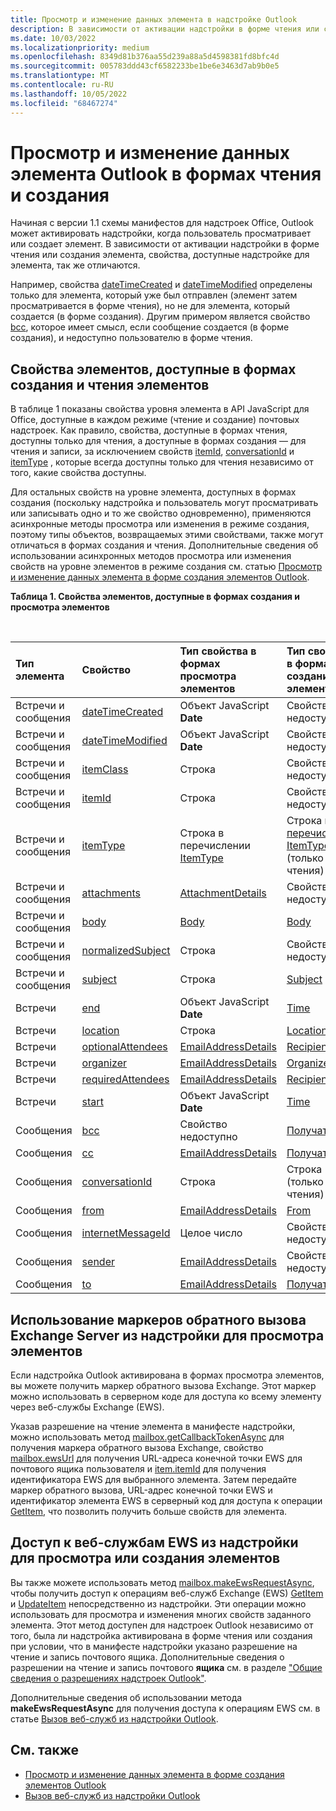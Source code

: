 ```yaml
---
title: Просмотр и изменение данных элемента в надстройке Outlook
description: В зависимости от активации надстройки в форме чтения или создания элемента, свойства, доступные надстройке для элемента, отличаются.
ms.date: 10/03/2022
ms.localizationpriority: medium
ms.openlocfilehash: 8349d81b376aa55d239a88a5d4598381fd8bfc4d
ms.sourcegitcommit: 005783ddd43cf6582233be1be6e3463d7ab9b0e5
ms.translationtype: MT
ms.contentlocale: ru-RU
ms.lasthandoff: 10/05/2022
ms.locfileid: "68467274"
---
```

# <a name="get-and-set-outlook-item-data-in-read-or-compose-forms"></a>Просмотр и изменение данных элемента Outlook в формах чтения и создания

Начиная с версии 1.1 схемы манифестов для надстроек Office, Outlook может активировать надстройки, когда пользователь просматривает или создает элемент. В зависимости от активации надстройки в форме чтения или создания элемента, свойства, доступные надстройке для элемента, так же отличаются.

Например, свойства [dateTimeCreated](/javascript/api/requirement-sets/outlook/preview-requirement-set/office.context.mailbox.item#properties) и [dateTimeModified](/javascript/api/requirement-sets/outlook/preview-requirement-set/office.context.mailbox.item#properties) определены только для элемента, который уже был отправлен (элемент затем просматривается в форме чтения), но не для элемента, который создается (в форме создания). Другим примером является свойство [bcc](/javascript/api/requirement-sets/outlook/preview-requirement-set/office.context.mailbox.item#properties), которое имеет смысл, если сообщение создается (в форме создания), и недоступно пользователю в форме чтения.

## <a name="item-properties-available-in-compose-and-read-forms"></a>Свойства элементов, доступные в формах создания и чтения элементов

В таблице 1 показаны свойства уровня элемента в API JavaScript для Office, доступные в каждом режиме (чтение и создание) почтовых надстроек. Как правило, свойства, доступные в формах чтения, доступны только для чтения, а доступные в формах создания — для чтения и записи, за исключением свойств [itemId](/javascript/api/requirement-sets/outlook/preview-requirement-set/office.context.mailbox.item#properties), [conversationId](/javascript/api/requirement-sets/outlook/preview-requirement-set/office.context.mailbox.item#properties) и [itemType](/javascript/api/requirement-sets/outlook/preview-requirement-set/office.context.mailbox.item#properties) , которые всегда доступны только для чтения независимо от того, какие свойства доступны.

Для остальных свойств на уровне элемента, доступных в формах создания (поскольку надстройка и пользователь могут просматривать или записывать одно и то же свойство одновременно), применяются асинхронные методы просмотра или изменения в режиме создания, поэтому типы объектов, возвращаемых этими свойствами, также могут отличаться в формах создания и чтения. Дополнительные сведения об использовании асинхронных методов просмотра или изменения свойств на уровне элементов в режиме создания см. статью [Просмотр и изменение данных элемента в форме создания элементов Outlook](get-and-set-item-data-in-a-compose-form.md).


**Таблица 1. Свойства элементов, доступные в формах создания и просмотра элементов**

<br/>

|**Тип элемента**|**Свойство**|**Тип свойства в формах просмотра элементов**|**Тип свойства в формах создания элементов**|
|:-----|:-----|:-----|:-----|
|Встречи и сообщения|[dateTimeCreated](/javascript/api/requirement-sets/outlook/preview-requirement-set/office.context.mailbox.item#properties)|Объект JavaScript **Date**|Свойство недоступно|
|Встречи и сообщения|[dateTimeModified](/javascript/api/requirement-sets/outlook/preview-requirement-set/office.context.mailbox.item#properties)|Объект JavaScript **Date**|Свойство недоступно|
|Встречи и сообщения|[itemClass](/javascript/api/requirement-sets/outlook/preview-requirement-set/office.context.mailbox.item#properties)|Строка|Свойство недоступно|
|Встречи и сообщения|[itemId](/javascript/api/requirement-sets/outlook/preview-requirement-set/office.context.mailbox.item#properties)|Строка|Свойство недоступно|
|Встречи и сообщения|[itemType](/javascript/api/requirement-sets/outlook/preview-requirement-set/office.context.mailbox.item#properties)|Строка в перечислении [ItemType](/javascript/api/outlook/office.mailboxenums.itemtype)|Строка в [перечислении ItemType](/javascript/api/outlook/office.mailboxenums.itemtype) (только для чтения)|
|Встречи и сообщения|[attachments](/javascript/api/requirement-sets/outlook/preview-requirement-set/office.context.mailbox.item#properties)|[AttachmentDetails](/javascript/api/outlook/office.attachmentdetails)|Свойство недоступно|
|Встречи и сообщения|[body](/javascript/api/requirement-sets/outlook/preview-requirement-set/office.context.mailbox.item#properties)|[Body](/javascript/api/outlook/office.body)|[Body](/javascript/api/outlook/office.body)|
|Встречи и сообщения|[normalizedSubject](/javascript/api/requirement-sets/outlook/preview-requirement-set/office.context.mailbox.item#properties)|Строка|Свойство недоступно|
|Встречи и сообщения|[subject](/javascript/api/requirement-sets/outlook/preview-requirement-set/office.context.mailbox.item#properties)|Строка|[Subject](/javascript/api/outlook/office.subject)|
|Встречи|[end](/javascript/api/requirement-sets/outlook/preview-requirement-set/office.context.mailbox.item#properties)|Объект JavaScript **Date**|[Time](/javascript/api/outlook/office.time)|
|Встречи|[location](/javascript/api/requirement-sets/outlook/preview-requirement-set/office.context.mailbox.item#properties)|Строка|[Location](/javascript/api/outlook/office.location)|
|Встречи|[optionalAttendees](/javascript/api/requirement-sets/outlook/preview-requirement-set/office.context.mailbox.item#properties)|[EmailAddressDetails](/javascript/api/outlook/office.emailaddressdetails)|[Recipients](/javascript/api/outlook/office.recipients)|
|Встречи|[organizer](/javascript/api/requirement-sets/outlook/preview-requirement-set/office.context.mailbox.item#properties)|[EmailAddressDetails](/javascript/api/outlook/office.emailaddressdetails)|[Organizer](/javascript/api/outlook/office.organizer)|
|Встречи|[requiredAttendees](/javascript/api/requirement-sets/outlook/preview-requirement-set/office.context.mailbox.item#properties)|[EmailAddressDetails](/javascript/api/outlook/office.emailaddressdetails)|[Recipients](/javascript/api/outlook/office.recipients)|
|Встречи|[start](/javascript/api/requirement-sets/outlook/preview-requirement-set/office.context.mailbox.item#properties)|Объект JavaScript **Date**|[Time](/javascript/api/outlook/office.time)|
|Сообщения|[bcc](/javascript/api/requirement-sets/outlook/preview-requirement-set/office.context.mailbox.item#properties)|Свойство недоступно|[Получатели](/javascript/api/outlook/office.recipients)|
|Сообщения|[cc](/javascript/api/requirement-sets/outlook/preview-requirement-set/office.context.mailbox.item#properties)|[EmailAddressDetails](/javascript/api/outlook/office.emailaddressdetails)|[Получатели](/javascript/api/outlook/office.recipients)|
|Сообщения|[conversationId](/javascript/api/requirement-sets/outlook/preview-requirement-set/office.context.mailbox.item#properties)|Строка|Строка (только для чтения)|
|Сообщения|[from](/javascript/api/requirement-sets/outlook/preview-requirement-set/office.context.mailbox.item#properties)|[EmailAddressDetails](/javascript/api/outlook/office.emailaddressdetails)|[From](/javascript/api/outlook/office.from)|
|Сообщения|[internetMessageId](/javascript/api/requirement-sets/outlook/preview-requirement-set/office.context.mailbox.item#properties)|Целое число|Свойство недоступно|
|Сообщения|[sender](/javascript/api/requirement-sets/outlook/preview-requirement-set/office.context.mailbox.item#properties)|[EmailAddressDetails](/javascript/api/outlook/office.emailaddressdetails)|Свойство недоступно|
|Сообщения|[to](/javascript/api/requirement-sets/outlook/preview-requirement-set/office.context.mailbox.item#properties)|[EmailAddressDetails](/javascript/api/outlook/office.emailaddressdetails)|[Получатели](/javascript/api/outlook/office.recipients)|

## <a name="use-exchange-server-callback-tokens-from-a-read-add-in"></a>Использование маркеров обратного вызова Exchange Server из надстройки для просмотра элементов

Если надстройка Outlook активирована в формах просмотра элементов, вы можете получить маркер обратного вызова Exchange. Этот маркер можно использовать в серверном коде для доступа ко всему элементу через веб-службы Exchange (EWS).

Указав разрешение [](understanding-outlook-add-in-permissions.md#read-item-permission) на чтение элемента в манифесте надстройки, можно использовать метод [mailbox.getCallbackTokenAsync](/javascript/api/requirement-sets/outlook/preview-requirement-set/office.context.mailbox#methods) для получения маркера обратного вызова Exchange, свойство [mailbox.ewsUrl](/javascript/api/requirement-sets/outlook/preview-requirement-set/office.context.mailbox#properties) для получения URL-адреса конечной точки EWS для почтового ящика пользователя и [item.itemId](/javascript/api/requirement-sets/outlook/preview-requirement-set/office.context.mailbox.item#properties) для получения идентификатора EWS для выбранного элемента. Затем передайте маркер обратного вызова, URL-адрес конечной точки EWS и идентификатор элемента EWS в серверный код для доступа к операции [GetItem](/exchange/client-developer/web-service-reference/getitem-operation), что позволить получить больше свойств для элемента.

## <a name="access-ews-from-a-read-or-compose-add-in"></a>Доступ к веб-службам EWS из надстройки для просмотра или создания элементов

Вы также можете использовать метод [mailbox.makeEwsRequestAsync](/javascript/api/requirement-sets/outlook/preview-requirement-set/office.context.mailbox#methods), чтобы получить доступ к операциям веб-служб Exchange (EWS) [GetItem](/exchange/client-developer/web-service-reference/getitem-operation) и [UpdateItem](/exchange/client-developer/web-service-reference/updateitem-operation) непосредственно из надстройки. Эти операции можно использовать для просмотра и изменения многих свойств заданного элемента. Этот метод доступен для надстроек Outlook независимо от того, была ли надстройка активирована в форме чтения или создания при условии, что в манифесте надстройки указано разрешение на чтение и запись почтового ящика. Дополнительные сведения о разрешении на чтение и запись почтового **ящика** см. в разделе ["Общие сведения о разрешениях надстроек Outlook"](understanding-outlook-add-in-permissions.md).

Дополнительные сведения об использовании метода **makeEwsRequestAsync** для получения доступа к операциям EWS см. в статье [Вызов веб-служб из надстройки Outlook](web-services.md).


## <a name="see-also"></a>См. также

- [Просмотр и изменение данных элемента в форме создания элементов Outlook](get-and-set-item-data-in-a-compose-form.md)
- [Вызов веб-служб из надстройки Outlook](web-services.md)
